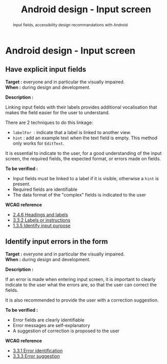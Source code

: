 ﻿---
title: "Android design - Input screen"
abstract: "Input fields, accessibility design recommandations with Android"
---

# Android design - Input screen

## Have explicit input fields

**Target&nbsp;:** everyone and in particular the visually impaired.  
**When&nbsp;:** during design and development.

**Description&nbsp;:**

Linking input fields with their labels provides additional vocalisation that makes the field easier for the user to understand.
  
There are 2 techniques to do this linkage:
 - `labelFor` &nbsp;: indicate that a label is linked to another view.  
 - `hint`&nbsp;: add an example text when the text field is empty. This method only works for `EditText`.

It is essential to indicate to the user, for a good understanding of the input screen, the required fields, the expected format, or errors made on fields.

**To be verified&nbsp;:**

- Input fields must be linked to a label if it is visible, otherwise a `hint` is present.
- Required fields are identifiable
- The data format of the "complex" fields is indicated to the user


**<abbr>WCAG</abbr> reference**  
- <a lang="en" href="https://www.w3.org/TR/WCAG22/#headings-and-labels">2.4.6 Headings and labels</a>
- <a lang="en" href="https://www.w3.org/TR/WCAG22/#labels-or-instructions">3.3.2 Labels or instructions</a>
- <a lang="en" href="https://www.w3.org/TR/WCAG22/#identify-input-purpose">1.3.5 Identify input purpose</a>


## Identify input errors in the form

**Target&nbsp;:** everyone and in particular the visually impaired.  
**When&nbsp;:** during design and development.

**Description&nbsp;:**

If an error is made when entering input screen, it is important to clearly indicate to the user what the errors are, so that the user can correct the fields.

It is also recommended to provide the user with a correction suggestion.

**To be verified&nbsp;:**

- Error fields are clearly identifiable
- Error messages are self-explanatory
- A suggestion of correction is proposed to the user


**<abbr>WCAG</abbr> reference**  
- <a lang="en" href="https://www.w3.org/TR/WCAG22/#error-identification">3.3.1 Error identification</a>
- <a lang="en" href="https://www.w3.org/TR/WCAG22/#error-suggestion">3.3.3 Error suggestion</a>
